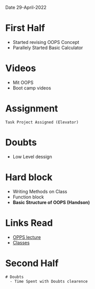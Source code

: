 Date 29-April-2022
# First Half

  - Started revising OOPS Concept
  - Parallely Started Basic Calculator

# Videos
  - Mit OOPS
  - Boot camp videos 

# Assignment
	Task Project Assigned (Elevator)
    
# Doubts
  - Low Level dessign

# Hard block 
  - Writing Methods on Class 
  - Function block 
  - __Basic Structure of OOPS (Handson)__

# Links Read

- [OPPS lecture](https://ocw.mit.edu/courses/6-0001-introduction-to-computer-science-and-programming-in-python-fall-2016/7a6f85d03f132dcd9d7592bc4643be1c_MIT6_0001F16_Lec8.pdf)
- [Classes](https://www.cs.rpi.edu/~sibel/csci1100/fall2017/lecture_notes/lec18_classes1.html)

# Second Half

    # Doubts 
      - Time Spent with Doubts clearence

